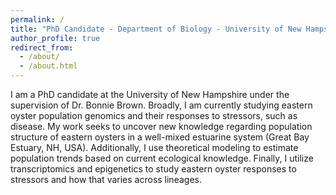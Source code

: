```yaml
---
permalink: /
title: "PhD Candidate - Department of Biology - University of New Hampshire"
author_profile: true
redirect_from: 
  - /about/
  - /about.html
---
```


I am a PhD candidate at the University of New Hampshire under the supervision of Dr. Bonnie Brown. Broadly, I am currently studying eastern oyster population genomics and their responses to stressors, such as disease. My work seeks to uncover new knowledge regarding population structure of eastern oysters in a well-mixed estuarine system (Great Bay Estuary, NH, USA). Additionally, I use theoretical modeling to estimate population trends based on current ecological knowledge. Finally, I utilize transcriptomics and epigenetics to study eastern oyster responses to stressors and how that varies across lineages.

